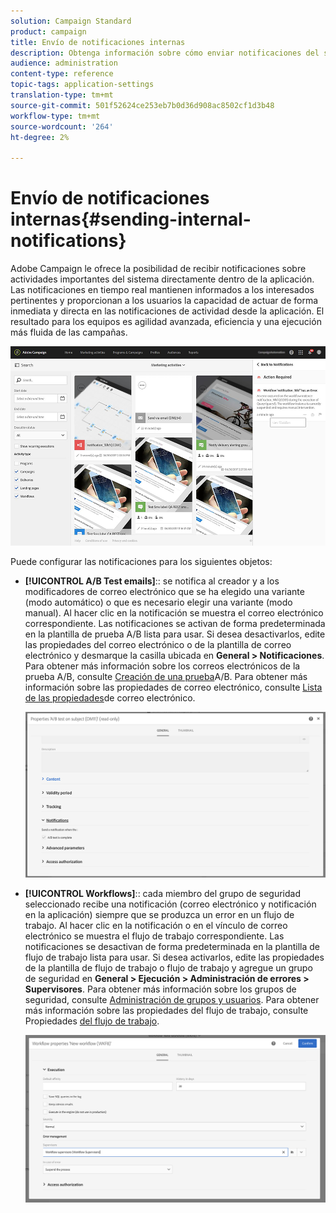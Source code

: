 ```yaml
---
solution: Campaign Standard
product: campaign
title: Envío de notificaciones internas
description: Obtenga información sobre cómo enviar notificaciones del sistema en tiempo real a los usuarios de Adobe Campaign.
audience: administration
content-type: reference
topic-tags: application-settings
translation-type: tm+mt
source-git-commit: 501f52624ce253eb7b0d36d908ac8502cf1d3b48
workflow-type: tm+mt
source-wordcount: '264'
ht-degree: 2%

---
```



# Envío de notificaciones internas{#sending-internal-notifications}

Adobe Campaign le ofrece la posibilidad de recibir notificaciones sobre actividades importantes del sistema directamente dentro de la aplicación. Las notificaciones en tiempo real mantienen informados a los interesados pertinentes y proporcionan a los usuarios la capacidad de actuar de forma inmediata y directa en las notificaciones de actividad desde la aplicación. El resultado para los equipos es agilidad avanzada, eficiencia y una ejecución más fluida de las campañas.

![](assets/pulse_3.png)

Puede configurar las notificaciones para los siguientes objetos:

* **[!UICONTROL A/B Test emails]**:: se notifica al creador y a los modificadores de correo electrónico que se ha elegido una variante (modo automático) o que es necesario elegir una variante (modo manual). Al hacer clic en la notificación se muestra el correo electrónico correspondiente. Las notificaciones se activan de forma predeterminada en la plantilla de prueba A/B lista para usar. Si desea desactivarlos, edite las propiedades del correo electrónico o de la plantilla de correo electrónico y desmarque la casilla ubicada en **General > Notificaciones**. Para obtener más información sobre los correos electrónicos de la prueba A/B, consulte [Creación de una prueba](../../channels/using/designing-an-a-b-test-email.md)A/B. Para obtener más información sobre las propiedades de correo electrónico, consulte [Lista de las propiedades](../../administration/using/configuring-email-channel.md#list-of-email-properties)de correo electrónico.

   ![](assets/pulse_2.png)

* **[!UICONTROL Workflows]**:: cada miembro del grupo de seguridad seleccionado recibe una notificación (correo electrónico y notificación en la aplicación) siempre que se produzca un error en un flujo de trabajo. Al hacer clic en la notificación o en el vínculo de correo electrónico se muestra el flujo de trabajo correspondiente. Las notificaciones se desactivan de forma predeterminada en la plantilla de flujo de trabajo lista para usar. Si desea activarlos, edite las propiedades de la plantilla de flujo de trabajo o flujo de trabajo y agregue un grupo de seguridad en **General > Ejecución > Administración de errores > Supervisores**. Para obtener más información sobre los grupos de seguridad, consulte [Administración de grupos y usuarios](../../administration/using/managing-groups-and-users.md). Para obtener más información sobre las propiedades del flujo de trabajo, consulte Propiedades [del flujo de trabajo](../../automating/using/managing-execution-options.md).

   ![](assets/pulse_1.png)
